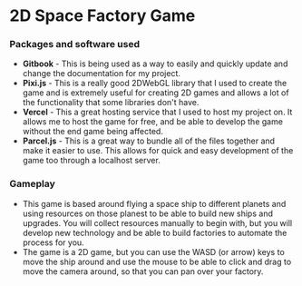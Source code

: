 # 2D Space Factory Game

### Packages and software used
- **Gitbook** - This is being used as a way to easily and quickly update and change the documentation for my project.
- **Pixi.js** - This is a really good 2DWebGL library that I used to create the game and is extremely useful for creating 2D games and allows a lot of the functionality that some libraries don't have. 
- **Vercel** - This a great hosting service that I used to host my project on. It allows me to host the game for free, and be able to develop the game without the end game being affected. 
- **Parcel.js** - This is a great way to bundle all of the files together and make it easier to use. This allows for quick and easy development of the game too through a localhost server.

### Gameplay
- This game is based around flying a space ship to different planets and using resources on those planest to be able to build new ships and upgrades. You will collect resources manually to begin with, but you will develop new technology and be able to build factories to automate the process for you.
- The game is a 2D game, but you can use the WASD (or arrow) keys to move the ship around and use the mouse to be able to click and drag to move the camera around, so that you can pan over your factory. 
